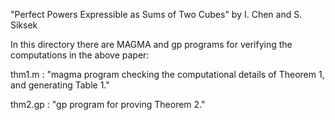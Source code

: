 "Perfect Powers Expressible as Sums of Two Cubes"
by I. Chen and S. Siksek 


In this directory there are MAGMA and gp programs for verifying
the computations in the above paper:

thm1.m   : "magma program checking the 
		computational details of Theorem 1,
		and generating Table 1."

thm2.gp :  "gp program for proving Theorem 2."
